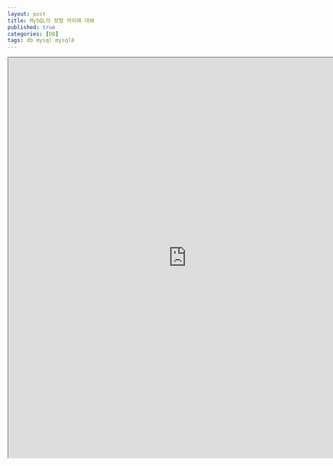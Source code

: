 ```yaml
---
layout: post
title: MySQL의 정렬 처리에 대해
published: true
categories: [DB]
tags: db mysql mysql8
---
```

<iframe width="800" height="900" src="https://docs.google.com/document/d/e/2PACX-1vQuiWLgq30eIzrOkYJldQoy3vvuDToY4XhE-2MltWrgzmjRqeEeNO1Be-LQF-tjdL6IQsEDYyll5eJO/pub?embedded=true"></iframe>   
   